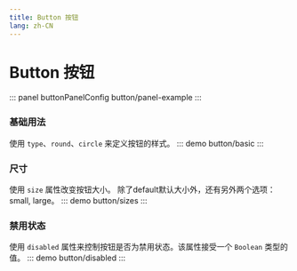 ```yaml
---
title: Button 按钮
lang: zh-CN
---
```


<script setup>
import {buttonPanelConfig} from '../../components/panel/config'
</script>

# Button 按钮
::: panel buttonPanelConfig
button/panel-example
:::


### 基础用法
使用 `type`、`round`、`circle` 来定义按钮的样式。
::: demo
button/basic
:::


### 尺寸
使用 `size` 属性改变按钮大小。 除了default默认大小外，还有另外两个选项：small, large。
::: demo
button/sizes
:::


### 禁用状态
使用 `disabled` 属性来控制按钮是否为禁用状态。该属性接受一个 `Boolean` 类型的值。
::: demo
button/disabled
:::